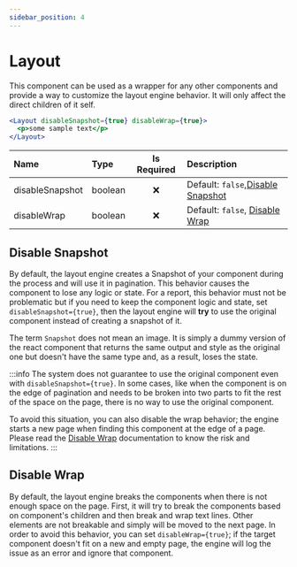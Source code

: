 ```yaml
---
sidebar_position: 4
---
```


# Layout

This component can be used as a wrapper for any other components and provide a way to customize the layout engine behavior. It will only affect the direct children of it self.

```jsx
<Layout disableSnapshot={true} disableWrap={true}>
  <p>some sample text</p>
</Layout>
```

| Name            | Type    | Is Required | Description                                            |
| :-------------- | :------ | :---------: | :----------------------------------------------------- |
| disableSnapshot | boolean |     ❌      | Default: `false`,[Disable Snapshot](#disable-snapshot) |
| disableWrap     | boolean |     ❌      | Default: `false`, [Disable Wrap](#disable-wrap)        |

## Disable Snapshot

By default, the layout engine creates a Snapshot of your component during the process and will use it in pagination. This behavior causes the component to lose any logic or state. For a report, this behavior must not be problematic but if you need to keep the component logic and state, set `disableSnapshot={true}`, then the layout engine will **try** to use the original component instead of creating a snapshot of it.

The term `Snapshot` does not mean an image. It is simply a dummy version of the react component that returns the same output and style as the original one but doesn't have the same type and, as a result, loses the state.

:::info
The system does not guarantee to use the original component even with `disableSnapshot={true}`. In some cases, like when the component is on the edge of pagination and needs to be broken into two parts to fit the rest of the space on the page, there is no way to use the original component.

To avoid this situation, you can also disable the wrap behavior; the engine starts a new page when finding this component at the edge of a page. Please read the [Disable Wrap](#disable-wrap) documentation to know the risk and limitations.
:::

## Disable Wrap

By default, the layout engine breaks the components when there is not enough space on the page. First, it will try to break the components based on component's children and then break and wrap text lines. Other elements are not breakable and simply will be moved to the next page. In order to avoid this behavior, you can set `disableWrap={true}`; if the target component doesn't fit on a new and empty page, the engine will log the issue as an error and ignore that component.

